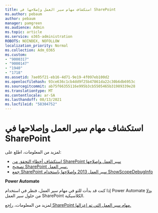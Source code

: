 ```yaml
---
title: استكشاف مهام سير العمل وإصلاحها في SharePoint
ms.author: pebaum
author: pebaum
manager: pamgreen
ms.audience: Admin
ms.topic: article
ms.service: o365-administration
ROBOTS: NOINDEX, NOFOLLOW
localization_priority: Normal
ms.collection: Adm_O365
ms.custom:
- "9000317"
- "9000147"
- "1940"
- "1718"
ms.assetid: 7ae05f21-eb16-4d71-9e19-4f097eb100d2
ms.openlocfilehash: 93ce636c1cb4dd9f25b47861da22c30b6db6953c
ms.sourcegitcommit: ab75f66355116e995b3cb5505465b31989339e28
ms.translationtype: MT
ms.contentlocale: ar-SA
ms.lasthandoff: 08/13/2021
ms.locfileid: "58304752"
---
```

# <a name="troubleshoot-workflows-in-sharepoint"></a>استكشاف مهام سير العمل وإصلاحها في SharePoint

لمزيد من المعلومات، اطلع على:

- [استكشاف أخطاء التحقق من SharePoint سير العمل وإصلاحها](https://docs.microsoft.com/sharepoint/dev/general-development/troubleshooting-sharepoint-server-workflow-validation-errors-in-visio)
- [تصحيح SharePoint سير العمل.](https://docs.microsoft.com/sharepoint/dev/general-development/debugging-sharepoint-server-workflows)
- [جمع SharePoint سير العمل 2013 وإصلاحها باستخدام ShowScopeDebugInfo](https://docs.microsoft.com/sharepoint/troubleshoot/workflows/gather-workflow-data)

**Power Automate**

إذا كنت قد بدأت للتو في مهام سير العمل، فنظر في استخدام Power Automate [بدلا](https://docs.microsoft.com/power-automate/modern-approvals) من حلول سير العمل SharePoint الكلاسيكية.

لمزيد من المعلومات، [راجع SharePoint مهام سير العمل التي تم إعزالها.](https://docs.microsoft.com/alchemyinsights/sharepoint-workflows-retiring)
